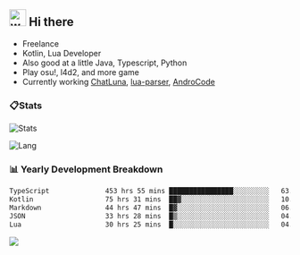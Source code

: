 ## <img alt="wave" src="https://raw.githubusercontent.com/MartinHeinz/MartinHeinz/master/wave.gif" width="30px"> Hi there

- Freelance
- Kotlin, Lua Developer
- Also good at a little Java, Typescript, Python
- Play osu!, l4d2, and more game
- Currently working [ChatLuna](https://github.com/ChatLunaLab), [lua-parser](https://github.com/dingyi222666/lua-parser), [AndroCode](https://github.com/dingyi222666/AndroCode)

### 📋Stats

![Stats](https://github-readme-stats.vercel.app/api?username=dingyi222666&show_icons=true&icon_color=47A69E&title_color=47A69E&count_private=true)    

![Lang](https://github-readme-stats.vercel.app/api/top-langs/?username=dingyi222666&layout=compact&title_color=47A69E&hide=html,css,c,c%2B%2B)   

### 📊 Yearly Development Breakdown

<!--START_SECTION:waka-->

```txt
TypeScript              453 hrs 55 mins ████████████████░░░░░░░░░   63.97 %
Kotlin                  75 hrs 31 mins  ██▓░░░░░░░░░░░░░░░░░░░░░░   10.64 %
Markdown                44 hrs 47 mins  █▓░░░░░░░░░░░░░░░░░░░░░░░   06.31 %
JSON                    33 hrs 28 mins  █▒░░░░░░░░░░░░░░░░░░░░░░░   04.72 %
Lua                     30 hrs 25 mins  █░░░░░░░░░░░░░░░░░░░░░░░░   04.29 %
```

<!--END_SECTION:waka-->

![](https://komarev.com/ghpvc/?username=dingyi222666)

